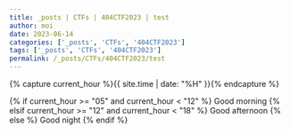 ```yaml
---
title: _posts | CTFs | 404CTF2023 | test
author: moi
date: 2023-06-14
categories: ['_posts', 'CTFs', '404CTF2023']
tags: ['_posts', 'CTFs', '404CTF2023']
permalink: /_posts/CTFs/404CTF2023/test
---
```


{% capture current_hour %}{{ site.time | date: "%H" }}{% endcapture %}

{% if current_hour >= "05" and current_hour < "12" %}
  Good morning
{% elsif current_hour >= "12" and current_hour < "18" %}
  Good afternoon
{% else %}
  Good night
{% endif %}